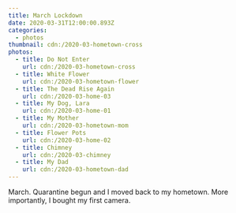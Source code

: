 ```yaml
---
title: March Lockdown
date: 2020-03-31T12:00:00.893Z
categories:
  - photos
thumbnail: cdn:/2020-03-hometown-cross
photos:
  - title: Do Not Enter
    url: cdn:/2020-03-hometown-cross
  - title: White Flower
    url: cdn:/2020-03-hometown-flower
  - title: The Dead Rise Again
    url: cdn:/2020-03-home-03
  - title: My Dog, Lara
    url: cdn:/2020-03-home-01
  - title: My Mother
    url: cdn:/2020-03-hometown-mom
  - title: Flower Pots
    url: cdn:/2020-03-home-02
  - title: Chimney
    url: cdn:/2020-03-chimney
  - title: My Dad
    url: cdn:/2020-03-hometown-dad
---
```


<style>
.fg-2020-03-31-march-lockdown {
  grid-template-columns: repeat(10, 1fr);
  grid-template-areas:
    "z z z z z z z z z z"
    "a a a b b b b b b b"
    "c c c c c c c c c c"
    "d d d e e e e e e e"
    "f f f f f f f g g g";
}

.fg-2020-03-31-march-lockdown > *:nth-child(1) { grid-area: z; }
.fg-2020-03-31-march-lockdown > *:nth-child(2) { grid-area: a; }
.fg-2020-03-31-march-lockdown > *:nth-child(3) { grid-area: b; }
.fg-2020-03-31-march-lockdown > *:nth-child(4) { grid-area: c; }
.fg-2020-03-31-march-lockdown > *:nth-child(5) { grid-area: d; }
.fg-2020-03-31-march-lockdown > *:nth-child(6) { grid-area: e; }
.fg-2020-03-31-march-lockdown > *:nth-child(7) { grid-area: f; }
.fg-2020-03-31-march-lockdown > *:nth-child(8) { grid-area: g; }
</style>

March. Quarantine begun and I moved back to my hometown. More importantly, I bought my first camera.
